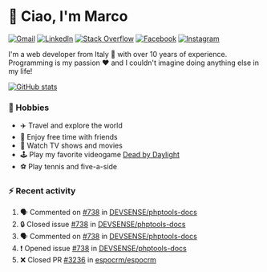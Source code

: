 # 👋 Ciao, I'm Marco

[![Gmail](https://img.shields.io/badge/Gmail-%23BB001B?style=flat-square&logo=gmail&logoColor=white)](mailto:gremo1982@gmail.com)
[![LinkedIn](https://img.shields.io/badge/LinkedIn-%230e76a8?style=flat-square&logo=linkedin)](https://www.linkedin.com/in/marco-polichetti)
[![Stack Overflow](https://img.shields.io/stackexchange/stackoverflow/r/220180?style=flat&logo=stackoverflow&label=Stack%20Overflow&color=%23F47F24)](https://stackoverflow.com/users/220180)
[![Facebook](https://img.shields.io/badge/-Facebook-%234267B2?style=flat-square&logo=facebook&logoColor=white)](https://www.facebook.com/marco.poliketti)
[![Instagram](https://img.shields.io/badge/-Instagram-%23C13584?style=flat-square&logo=instagram&logoColor=white)](https://www.instagram.com/marco.gremo)

I'm a web developer from Italy 🍕 with over 10 years of experience. Programming is my passion ❤️ and I couldn't imagine doing anything else in my life!

[![GitHub stats](https://github-readme-stats.vercel.app/api?username=gremo&show_icons=true&rank_icon=github&theme=transparent)](https://github.com/anuraghazra/github-readme-stats)

### 📅 Hobbies

- ✈️ Travel and explore the world
- 🍻 Enjoy free time with friends
- 🎥 Watch TV shows and movies
- 🕹️ Play my favorite videogame [Dead by Daylight](https://deadbydaylight.com)
- ⚽ Play tennis and five-a-side

### ⚡ Recent activity

<!--START_SECTION:activity-->
1. 🗣 Commented on [#738](https://github.com/DEVSENSE/phptools-docs/issues/738#issuecomment-2537045480) in [DEVSENSE/phptools-docs](https://github.com/DEVSENSE/phptools-docs)
2. 🔒 Closed issue [#738](https://github.com/DEVSENSE/phptools-docs/issues/738) in [DEVSENSE/phptools-docs](https://github.com/DEVSENSE/phptools-docs)
3. 🗣 Commented on [#738](https://github.com/DEVSENSE/phptools-docs/issues/738#issuecomment-2536977590) in [DEVSENSE/phptools-docs](https://github.com/DEVSENSE/phptools-docs)
4. ❗ Opened issue [#738](https://github.com/DEVSENSE/phptools-docs/issues/738) in [DEVSENSE/phptools-docs](https://github.com/DEVSENSE/phptools-docs)
5. ❌ Closed PR [#3236](https://github.com/espocrm/espocrm/pull/3236) in [espocrm/espocrm](https://github.com/espocrm/espocrm)
<!--END_SECTION:activity-->
